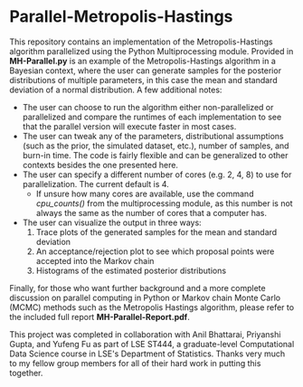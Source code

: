 # Parallel-Metropolis-Hastings
This repository contains an implementation of the Metropolis-Hastings algorithm parallelized using the Python Multiprocessing module. Provided in **MH-Parallel.py** is an example of the Metropolis-Hastings algorithm in a Bayesian context, where the user can generate samples for the posterior distributions of multiple parameters, in this case the mean and standard deviation of a normal distribution. A few additional notes:
- The user can choose to run the algorithm either non-parallelized or parallelized and compare the runtimes of each implementation to see that the parallel version will execute faster in most cases.
- The user can tweak any of the parameters, distributional assumptions (such as the prior, the simulated dataset, etc.), number of samples, and burn-in time. The code is fairly flexible and can be generalized to other contexts besides the one presented here. 
- The user can specify a different number of cores (e.g. 2, 4, 8) to use for parallelization. The current default is 4.
  - If unsure how many cores are available, use the command *cpu_counts()* from the multiprocessing module, as this number is not always the same as the number of cores that a computer has.
- The user can visualize the output in three ways:
  1. Trace plots of the generated samples for the mean and standard deviation
  2. An acceptance/rejection plot to see which proposal points were accepted into the Markov chain
  3. Histograms of the estimated posterior distributions

Finally, for those who want further background and a more complete discussion on parallel computing in Python or Markov chain Monte Carlo (MCMC) methods such as the Metropolis Hastings algorithm, please refer to the included full report **MH-Parallel-Report.pdf**.

This project was completed in collaboration with Anil Bhattarai, Priyanshi Gupta, and Yufeng Fu as part of LSE ST444, a graduate-level Computational Data Science course in LSE's Department of Statistics. Thanks very much to my fellow group members for all of their hard work in putting this together.
